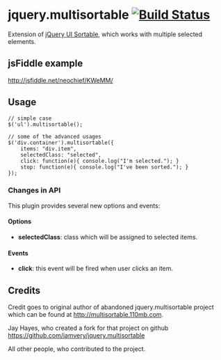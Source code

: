 # jquery.multisortable [![Build Status](https://travis-ci.org/shvetsgroup/jquery.multisortable.png)](https://travis-ci.org/shvetsgroup/jquery.multisortable)

Extension of [jQuery UI Sortable](http://jqueryui.com/sortable/), which works with multiple selected elements.

## jsFiddle example

http://jsfiddle.net/neochief/KWeMM/

## Usage

```
// simple case
$('ul').multisortable();

// some of the advanced usages
$('div.container').multisortable({
	items: "div.item",
	selectedClass: "selected",
	click: function(e){ console.log("I'm selected."); }
	stop: function(e){ console.log("I've been sorted."); }
});
```

### Changes in API

This plugin provides several new options and events:

#### Options

* **selectedClass**: class which will be assigned to selected items.

#### Events

* **click**: this event will be fired when user clicks an item.

## Credits

Credit goes to original author of abandoned jquery.multisortable project which can be found at <http://multisortable.110mb.com>.

Jay Hayes, who created a fork for that project on github <https://github.com/iamvery/jquery.multisortable>

All other people, who contributed to the project.